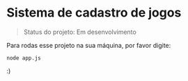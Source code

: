 <h1>Sistema de cadastro de jogos</h1>

> Status do projeto: Em desenvolvimento

Para rodas esse projeto na sua máquina, por favor digite:

```
node app.js
```

:)